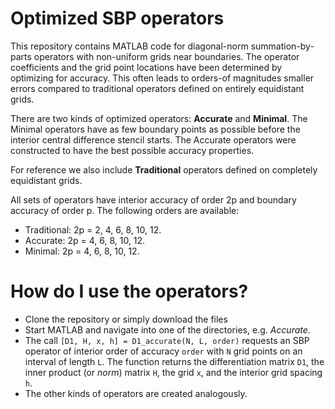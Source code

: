 # Optimized SBP operators
This repository contains MATLAB code for diagonal-norm summation-by-parts operators with non-uniform grids near boundaries. The operator coefficients and the grid point locations have been determined by optimizing for accuracy. This often leads to orders-of magnitudes smaller errors compared to traditional operators defined on entirely equidistant grids.

There are two kinds of optimized operators: **Accurate** and **Minimal**. The Minimal operators have as few boundary points as possible before the interior central difference stencil starts. The Accurate operators were constructed to have the best possible accuracy properties. 

For reference we also include **Traditional** operators defined on completely equidistant grids.

All sets of operators have interior accuracy of order 2p and boundary accuracy of order p. The following orders are available:

+ Traditional: 2p = 2, 4, 6, 8, 10, 12.
+ Accurate: 2p = 4, 6, 8, 10, 12.
+ Minimal: 2p = 4, 6, 8, 10, 12.

# How do I use the operators?
* Clone the repository or simply download the files
* Start MATLAB and navigate into one of the directories, e.g. *Accurate*.
* The call `[D1, H, x, h] = D1_accurate(N, L, order)` requests an SBP operator of interior order of accuracy `order` with `N` grid points on an interval of length `L`. The function returns the differentiation matrix `D1`, the inner product (or *norm*) matrix `H`, the grid `x`, and the interior grid spacing `h`.
* The other kinds of operators are created analogously.